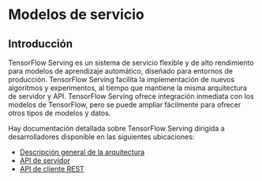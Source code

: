 # Modelos de servicio

## Introducción

TensorFlow Serving es un sistema de servicio flexible y de alto rendimiento para modelos de aprendizaje automático, diseñado para entornos de producción. TensorFlow Serving facilita la implementación de nuevos algoritmos y experimentos, al tiempo que mantiene la misma arquitectura de servidor y API. TensorFlow Serving ofrece integración inmediata con los modelos de TensorFlow, pero se puede ampliar fácilmente para ofrecer otros tipos de modelos y datos.

Hay documentación detallada sobre TensorFlow Serving dirigida a desarrolladores disponible en las siguientes ubicaciones:

- [Descripción general de la arquitectura](https://www.tensorflow.org/tfx/serving/architecture)
- [API de servidor](https://www.tensorflow.org/tfx/serving/api_docs/cc/)
- [API de cliente REST](https://www.tensorflow.org/tfx/serving/api_rest)
